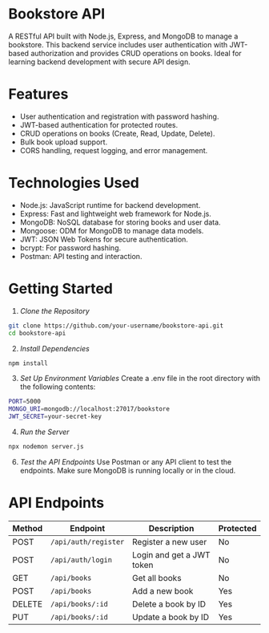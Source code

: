 # Bookstore API
A RESTful API built with Node.js, Express, and MongoDB to manage a bookstore. This backend service includes user authentication with JWT-based authorization and provides CRUD operations on books. Ideal for learning backend development with secure API design.

# Features
- User authentication and registration with password hashing.
- JWT-based authentication for protected routes.
- CRUD operations on books (Create, Read, Update, Delete).
- Bulk book upload support.
- CORS handling, request logging, and error management.

# Technologies Used
- Node.js: JavaScript runtime for backend development.
- Express: Fast and lightweight web framework for Node.js.
- MongoDB: NoSQL database for storing books and user data.
- Mongoose: ODM for MongoDB to manage data models.
- JWT: JSON Web Tokens for secure authentication.
- bcrypt: For password hashing.
- Postman: API testing and interaction.

# Getting Started
1. *Clone the Repository*
```bash 
git clone https://github.com/your-username/bookstore-api.git
cd bookstore-api
```

2. *Install Dependencies*
```bash
npm install
```

3. *Set Up Environment Variables*
Create a .env file in the root directory with the following contents:<br>
```bash
PORT=5000  
MONGO_URI=mongodb://localhost:27017/bookstore  
JWT_SECRET=your-secret-key
```

4. *Run the Server*
```bash
npx nodemon server.js
```

6. *Test the API Endpoints*
Use Postman or any API client to test the endpoints. Make sure MongoDB is running locally or in the cloud.

# API Endpoints
| Method | Endpoint          | Description                      | Protected |
|--------|-------------------|----------------------------------|-----------|
| POST   | `/api/auth/register` | Register a new user           | No        |
| POST   | `/api/auth/login`    | Login and get a JWT token      | No        |
| GET    | `/api/books`         | Get all books                  | No        |
| POST   | `/api/books`         | Add a new book                 | Yes       |
| DELETE | `/api/books/:id`     | Delete a book by ID            | Yes       |
| PUT    | `/api/books/:id`     | Update a book by ID            | Yes       |


